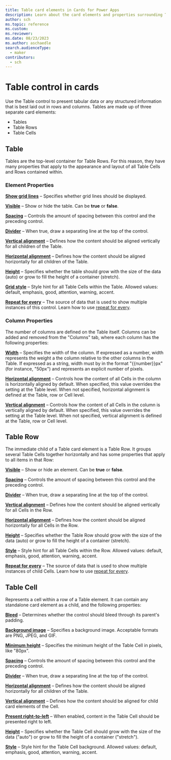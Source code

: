 ```yaml
---
title: Table card elements in Cards for Power Apps
description: Learn about the card elements and properties surrounding Tables
author: sch
ms.topic: reference
ms.custom:
ms.reviewer:
ms.date: 08/23/2023
ms.author: aschaedle
search.audienceType:
  - maker
contributors:
  - sch
---
```


# Table control in cards

Use the Table control to present tabular data or any structured information that is best laid out in rows and columns. Tables are made up of three separate card elements:
- Tables
- Table Rows
- Table Cells


## Table

Tables are the top-level container for Table Rows. For this reason, they have many properties that apply to the appearance and layout of all Table Cells and Rows contained within.

### Element Properties

**[Show grid lines](control-reference.md#s)** – Specifies whether grid lines should be displayed.

**[Visible](control-reference.md#i)** – Show or hide the table. Can be **true** or **false**.

**[Spacing](control-reference.md#s)** – Controls the amount of spacing between this control and the preceding control.

**[Divider](control-reference.md#d)** – When true, draw a separating line at the top of the control.

**[Vertical alignment](control-reference.md#c)** – Defines how the content should be aligned vertically for all children of the Table.

**[Horizontal alignment](control-reference.md#c)** – Defines how the content should be aligned horizontally for all children of the Table.

**[Height](control-reference.md#m)** – Specifies whether the table should grow with the size of the data (auto) or grow to fill the height of a container (stretch).

**[Grid style](control-reference.md#s)** – Style hint for all Table Cells within the Table. Allowed values: default, emphasis, good, attention, warning, accent.

**[Repeat for every](control-reference.md#r)** – The source of data that is used to show multiple instances of this control. Learn how to use [repeat for every](control-reference.md#r).

### Column Properties

The number of columns are defined on the Table itself. Columns can be added and removed from the "Columns" tab, where each column has the following properties:

**[Width](control-reference.md#w)** – Specifies the width of the column. If expressed as a number, width represents the weight a the column relative to the other columns in the Table. If expressed as a string, width must by in the format "{{number}}px" (for instance, "50px") and represents an explicit number of pixels.

**[Horizontal alignment](control-reference.md#c)** – Controls how the content of all Cells in the column is horizontally aligned by default. When specified, this value overrides the setting at the Table level. When not specified, horizontal alignment is defined at the Table, row or Cell level.

**[Vertical alignment](control-reference.md#c)** – Controls how the content of all Cells in the column is vertically aligned by default. When specified, this value overrides the setting at the Table level. When not specified, vertical alignment is defined at the Table, row or Cell level.


## Table Row

The immediate child of a Table card element is a Table Row. It groups several Table Cells together horizontally and has some properties that apply to all items in that Row:

**[Visible](control-reference.md#i)** – Show or hide an element. Can be **true** or **false**.

**[Spacing](control-reference.md#s)** – Controls the amount of spacing between this control and the preceding control.

**[Divider](control-reference.md#d)** – When true, draw a separating line at the top of the control.

**[Vertical alignment](control-reference.md#c)** – Defines how the content should be aligned vertically for all Cells in the Row.

**[Horizontal alignment](control-reference.md#c)** – Defines how the content should be aligned horizontally for all Cells in the Row.

**[Height](control-reference.md#m)** – Specifies whether the Table Row should grow with the size of the data (auto) or grow to fill the height of a container (stretch).

**[Style](control-reference.md#s)** – Style hint for all Table Cells within the Row. Allowed values: default, emphasis, good, attention, warning, accent.

**[Repeat for every](control-reference.md#r)** – The source of data that is used to show multiple instances of child Cells. Learn how to use [repeat for every](control-reference.md#r).


## Table Cell

Represents a cell within a row of a Table element. It can contain any standalone card element as a child, and the following properties:

**[Bleed](control-reference.md#b)** – Determines whether the control should bleed through its parent's padding.

**[Background image](control-reference.md#b)** – Specifies a background image. Acceptable formats are PNG, JPEG, and GIF.

**[Minimum height](control-reference.md#m)** – Specifies the minimum height of the Table Cell in pixels, like "80px".

**[Spacing](control-reference.md#s)** – Controls the amount of spacing between this control and the preceding control.

**[Divider](control-reference.md#d)** – When true, draw a separating line at the top of the control.

**[Horizontal alignment](control-reference.md#c)** – Defines how the content should be aligned horizontally for all children of the Table.

**[Vertical alignment](control-reference.md#c)** – Defines how the content should be aligned for child card elements of the Cell.

**[Present right-to-left](control-reference.md#p)** – When enabled, content in the Table Cell should be presented right to left.

**[Height](control-reference.md#m)** – Specifies whether the Table Cell should grow with the size of the data ("auto") or grow to fill the height of a container ("stretch").

**[Style](control-reference.md#s)** – Style hint for the Table Cell background. Allowed values: default, emphasis, good, attention, warning, accent.
